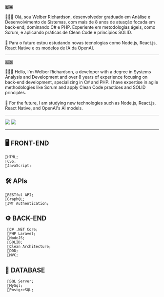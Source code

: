 <strong>🇧🇷</strong>
<p> 
  👨🏻‍💻 Olá, sou Welber Richardson, desenvolvedor graduado em Análise e Desenvolvimento de Sistemas, com mais de 8 anos de atuação focada em back-end, dominando C# e PHP. Experiente em metodologias ágeis, como Scrum, e aplicando práticas de Clean Code e princípios SOLID.<br><br>
  🚀 Para o futuro estou estudando novas tecnologias como Node.js, React.js, React Native e os modelos de IA da OpenAI.
</p>

---

<strong>🇺🇸</strong>
<p> 
  👨🏻‍💻 Hello, I'm Welber Richardson, a developer with a degree in Systems Analysis and Development and over 8 years of experience focusing on back-end development, specializing in C# and PHP. I have expertise in agile methodologies like Scrum and apply Clean Code practices and SOLID principles.<br><br> 
  🚀 For the future, I am studying new technologies such as Node.js, React.js, React Native, and OpenAI's AI models.
</p>

---

<p>
  <a href = "mailto:welberrichardson@gmail.com"><img src="https://img.shields.io/badge/-Gmail-%23DC143C?style=for-the-badge&logo=gmail&logoColor=white" target="_blank"></a>
  <a href="https://www.linkedin.com/in/welber-richardson" target="_blank"><img src="https://img.shields.io/badge/-LinkedIn-%230077B5?style=for-the-badge&logo=linkedin&logoColor=white" target="_blank"></a> 
</p>

---

## 🖥 FRONT-END 
    🔸HTML;
    🔸CSS;
    🔸JavaScript;

## 🛠 APIs
    🔸RESTful API;
    🔸GraphQL;
    🔸JWT Authentication;
    
## ⚙️ BACK-END
     🔸C# .NET Core;
     🔸PHP Laravel;
     🔸NodeJS;
     🔸SOLID;
     🔸Clean Architecture;
     🔸DDD;
     🔸MVC;

## 🎲 DATABASE 
     🔸SQL Server;
     🔸MySql;
     🔸PostgreSQL;
